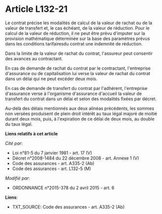 # Article L132-21

Le contrat précise les modalités de calcul de la valeur de rachat ou de la valeur de transfert et, le cas échéant, de la
valeur de réduction. Pour le calcul de la valeur de réduction, il ne peut être prévu d'imputer sur la provision mathématique
déterminée sur la base des paramètres prévus dans les conditions tarifairesdu contrat une indemnité de réduction.

Dans la limite de la valeur de rachat du contrat, l'assureur peut consentir des avances au contractant.

En cas de demande de rachat du contrat par le contractant, l'entreprise d'assurance ou de capitalisation lui verse la valeur
de rachat du contrat dans un délai qui ne peut excéder deux mois.

En cas de demande de transfert du contrat par l'adhérent, l'entreprise d'assurance verse à l'organisme d'assurance d'accueil
la valeur de transfert du contrat dans un délai et selon des modalités fixées par décret.

Au-delà des délais mentionnés aux deux alinéas précédents, les sommes non versées produisent de plein droit intérêt au taux
légal majoré de moitié durant deux mois, puis, à l'expiration de ce délai de deux mois, au double du taux légal.

**Liens relatifs à cet article**

_Cité par_:

  - Loi n°81-5 du 7 janvier 1981 - art. 17 (V)
  - Décret n°2008-1484 du 22 décembre 2008 - art. Annexe 1 (V)
  - Code des assurances - art. A335-2 (Ab)
  - Code des assurances - art. L132-5 (M)

_Modifié par_:

  - ORDONNANCE n°2015-378 du 2 avril 2015 - art. 6

**Liens**:

  - TXT_SOURCE: Code des assurances - art. A335-2 (Ab)
